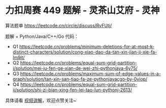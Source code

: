 # 力扣周赛 449 题解 - 灵茶山艾府 - 灵神

算法题单 https://leetcode.cn/circle/discuss/RvFUtj/

题解 + Python/Java/C++/Go 代码：
- Q1 https://leetcode.cn/problems/minimum-deletions-for-at-most-k-distinct-characters/solution/cong-xiao-dao-da-tan-xin-jian-ji-xie-fa-lm9it/
- Q2 https://leetcode.cn/problems/equal-sum-grid-partition-i/solution/mei-ju-fen-ge-xian-de-wei-zhi-pythonjava-6y75/
- Q3 https://leetcode.cn/problems/maximum-sum-of-edge-values-in-a-graph/solution/tan-xin-san-tiao-fa-ze-pythonjavacgo-by-0viop/
- Q4 https://leetcode.cn/problems/equal-sum-grid-partition-ii/solution/shi-zi-bian-xing-fen-lei-tao-lun-pythonj-2613/

具体请看 [视频讲解](https://www.bilibili.com/video/BV1h3EuzrEqV/)，欢迎点赞关注~
